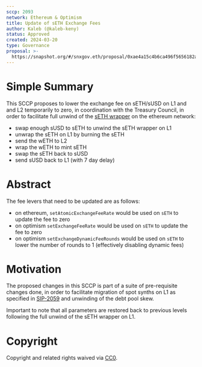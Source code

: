 ```yaml
---
sccp: 2093
network: Ethereum & Optimism
title: Update of sETH Exchange Fees
author: Kaleb (@kaleb-keny)
status: Approved
created: 2024-03-20
type: Governance
proposal: >-
  https://snapshot.org/#/snxgov.eth/proposal/0xae4a15c4b6ca496f5656182ac4de46fd36d0fa00c8802a1c799d99c0bf8bbd0f
---
```


# Simple Summary

This SCCP proposes to lower the exchange fee on sETH/sUSD on L1 and and L2 temporarily to zero, in coordination with the Treasury Council, in order to facilitate full unwind of the [sETH wrapper](https://etherscan.io/address/0xcea392596f1ab7f1d6f8f241967094ca519e6129) on the ethereum network:
- swap enough sUSD to sETH to unwind the sETH wrapper on L1
- unwrap the sETH on L1 by burning the sETH
- send the wETH to L2
- wrap the wETH to mint sETH
- swap the sETH back to sUSD
- send sUSD back to L1 (with 7 day delay)

# Abstract

The fee levers that need to be updated are as follows:
- on ethereum, `setAtomicExchangeFeeRate` would be used on `sETH` to update the fee to zero
- on optimism `setExchangeFeeRate` would be used on `sETH` to update the fee to zero
- on optimism `setExchangeDynamicFeeRounds` would be used on `sETH` to lower the number of rounds to 1 (effectively disabling dynamic fees)

# Motivation

The proposed changes in this SCCP is part of a suite of pre-requisite changes done, in order to facilitate migration of spot synths on L1 as specified in [SIP-2059](https://sips.synthetix.io/sips/sip-2059/) and unwinding of the debt pool skew.

Important to note that all parameters are restored back to previous levels following the full unwind of the sETH wrapper on L1.

# Copyright

Copyright and related rights waived via [CC0](https://creativecommons.org/publicdomain/zero/1.0/).


